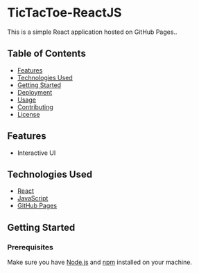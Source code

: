 # TicTacToe-ReactJS

This is a simple React application hosted on GitHub Pages..

## Table of Contents

- [Features](#features)
- [Technologies Used](#technologies-used)
- [Getting Started](#getting-started)
- [Deployment](#deployment)
- [Usage](#usage)
- [Contributing](#contributing)
- [License](#license)

## Features

- Interactive UI

## Technologies Used

- [React](https://reactjs.org/)
- [JavaScript](https://developer.mozilla.org/en-US/docs/Web/JavaScript)
- [GitHub Pages](https://pages.github.com/)

## Getting Started

### Prerequisites

Make sure you have [Node.js](https://nodejs.org/) and [npm](https://www.npmjs.com/) installed on your machine.



